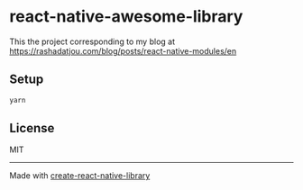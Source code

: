 # react-native-awesome-library

This the project corresponding to my blog at https://rashadatjou.com/blog/posts/react-native-modules/en

## Setup

```sh
yarn
```

## License

MIT

---

Made with [create-react-native-library](https://github.com/callstack/react-native-builder-bob)
